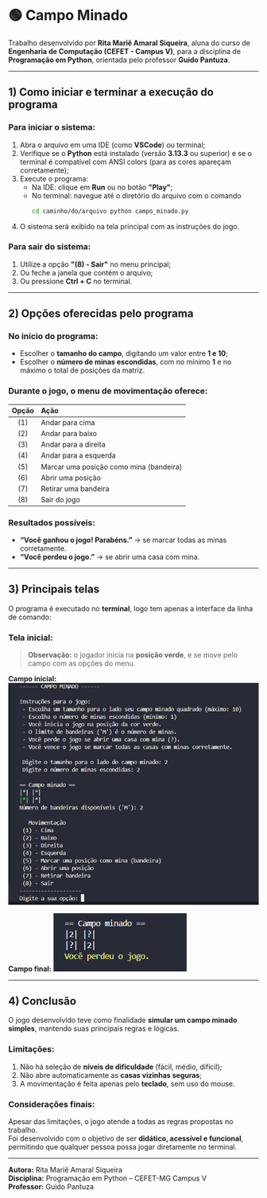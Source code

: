 # 🟢 Campo Minado

Trabalho desenvolvido por **Rita Mariê Amaral Siqueira**, aluna do curso de **Engenharia de Computação (CEFET - Campus V)**, para a disciplina de **Programação em Python**, orientada pelo professor **Guido Pantuza**.

---

## 1) Como iniciar e terminar a execução do programa

### Para iniciar o sistema:
1. Abra o arquivo em uma IDE (como **VSCode**) ou terminal;
2. Verifique se o **Python** está instalado (versão **3.13.3** ou superior) e se o terminal é compatível com ANSI colors (para as cores apareçam corretamente);
3. Execute o programa:
   - Na IDE: clique em **Run** ou no botão **"Play"**;
   - No terminal: navegue até o diretório do arquivo com o comando  
     ```bash
     cd caminho/do/arquivo python campo_minado.py
     ```
4. O sistema será exibido na tela principal com as instruções do jogo.

### Para sair do sistema:
1. Utilize a opção **"(8) - Sair"** no menu principal;
2. Ou feche a janela que contém o arquivo;
3. Ou pressione **Ctrl + C** no terminal.

---

## 2) Opções oferecidas pelo programa

### No início do programa:
- Escolher o **tamanho do campo**, digitando um valor entre **1 e 10**;
- Escolher o **número de minas escondidas**, com no mínimo **1** e no máximo o total de posições da matriz.

### Durante o jogo, o menu de movimentação oferece:
| Opção | Ação |
|:------:|:-----|
| (1) | Andar para cima |
| (2) | Andar para baixo |
| (3) | Andar para a direita |
| (4) | Andar para a esquerda |
| (5) | Marcar uma posição como mina (bandeira) |
| (6) | Abrir uma posição |
| (7) | Retirar uma bandeira |
| (8) | Sair do jogo |

### Resultados possíveis:
- **“Você ganhou o jogo! Parabéns.”** → se marcar todas as minas corretamente.  
- **“Você perdeu o jogo.”** → se abrir uma casa com mina.

---

##  3) Principais telas

O programa é executado no **terminal**, logo tem apenas a interface da linha de comando:

### Tela inicial:

> **Observação:** o jogador inicia na **posição verde**, e se move pelo campo com as opções do menu.

**Campo inicial:**
![Exibição do campo minado inicial](inicio.png)

**Campo final:**
![Exibição do campo minado final](final.png)

---

##  4) Conclusão

O jogo desenvolvido teve como finalidade **simular um campo minado simples**, mantendo suas principais regras e lógicas.

### Limitações:
1. Não há seleção de **níveis de dificuldade** (fácil, médio, difícil);
2. Não abre automaticamente as **casas vizinhas seguras**;
3. A movimentação é feita apenas pelo **teclado**, sem uso do mouse.

### Considerações finais:
Apesar das limitações, o jogo atende a todas as regras propostas no trabalho.  
Foi desenvolvido com o objetivo de ser **didático, acessível e funcional**, permitindo que qualquer pessoa possa jogar diretamente no terminal.

---

**Autora:** Rita Mariê Amaral Siqueira  
**Disciplina:** Programação em Python – CEFET-MG Campus V  
**Professor:** Guido Pantuza  

